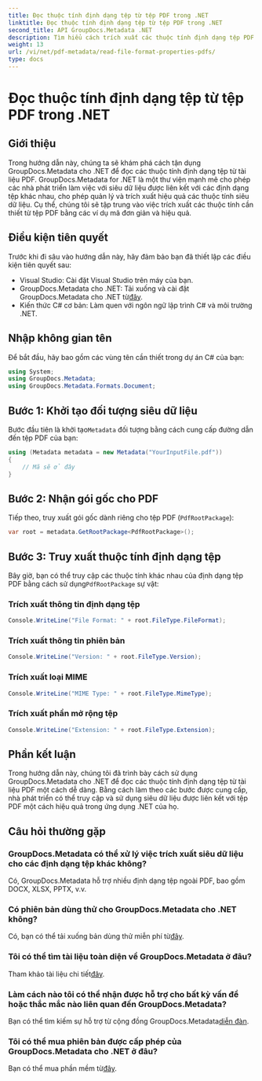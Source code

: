 ```yaml
---
title: Đọc thuộc tính định dạng tệp từ tệp PDF trong .NET
linktitle: Đọc thuộc tính định dạng tệp từ tệp PDF trong .NET
second_title: API GroupDocs.Metadata .NET
description: Tìm hiểu cách trích xuất các thuộc tính định dạng tệp PDF bằng GroupDocs.Metadata cho .NET. Đi sâu vào quản lý siêu dữ liệu bằng C# đơn giản.
weight: 13
url: /vi/net/pdf-metadata/read-file-format-properties-pdfs/
type: docs
---
```

# Đọc thuộc tính định dạng tệp từ tệp PDF trong .NET

## Giới thiệu
Trong hướng dẫn này, chúng ta sẽ khám phá cách tận dụng GroupDocs.Metadata cho .NET để đọc các thuộc tính định dạng tệp từ tài liệu PDF. GroupDocs.Metadata for .NET là một thư viện mạnh mẽ cho phép các nhà phát triển làm việc với siêu dữ liệu được liên kết với các định dạng tệp khác nhau, cho phép quản lý và trích xuất hiệu quả các thuộc tính siêu dữ liệu. Cụ thể, chúng tôi sẽ tập trung vào việc trích xuất các thuộc tính cần thiết từ tệp PDF bằng các ví dụ mã đơn giản và hiệu quả.
## Điều kiện tiên quyết
Trước khi đi sâu vào hướng dẫn này, hãy đảm bảo bạn đã thiết lập các điều kiện tiên quyết sau:
- Visual Studio: Cài đặt Visual Studio trên máy của bạn.
-  GroupDocs.Metadata cho .NET: Tải xuống và cài đặt GroupDocs.Metadata cho .NET từ[đây](https://releases.groupdocs.com/metadata/net/).
- Kiến thức C# cơ bản: Làm quen với ngôn ngữ lập trình C# và môi trường .NET.

## Nhập không gian tên
Để bắt đầu, hãy bao gồm các vùng tên cần thiết trong dự án C# của bạn:
```csharp
using System;
using GroupDocs.Metadata;
using GroupDocs.Metadata.Formats.Document;
```
## Bước 1: Khởi tạo đối tượng siêu dữ liệu
 Bước đầu tiên là khởi tạo`Metadata` đối tượng bằng cách cung cấp đường dẫn đến tệp PDF của bạn:
```csharp
using (Metadata metadata = new Metadata("YourInputFile.pdf"))
{
    // Mã sẽ ở đây
}
```
## Bước 2: Nhận gói gốc cho PDF
Tiếp theo, truy xuất gói gốc dành riêng cho tệp PDF (`PdfRootPackage`):
```csharp
var root = metadata.GetRootPackage<PdfRootPackage>();
```
## Bước 3: Truy xuất thuộc tính định dạng tệp
 Bây giờ, bạn có thể truy cập các thuộc tính khác nhau của định dạng tệp PDF bằng cách sử dụng`PdfRootPackage` sự vật:
### Trích xuất thông tin định dạng tệp
```csharp
Console.WriteLine("File Format: " + root.FileType.FileFormat);
```
### Trích xuất thông tin phiên bản
```csharp
Console.WriteLine("Version: " + root.FileType.Version);
```
### Trích xuất loại MIME
```csharp
Console.WriteLine("MIME Type: " + root.FileType.MimeType);
```
### Trích xuất phần mở rộng tệp
```csharp
Console.WriteLine("Extension: " + root.FileType.Extension);
```

## Phần kết luận
Trong hướng dẫn này, chúng tôi đã trình bày cách sử dụng GroupDocs.Metadata cho .NET để đọc các thuộc tính định dạng tệp từ tài liệu PDF một cách dễ dàng. Bằng cách làm theo các bước được cung cấp, nhà phát triển có thể truy cập và sử dụng siêu dữ liệu được liên kết với tệp PDF một cách hiệu quả trong ứng dụng .NET của họ.

## Câu hỏi thường gặp
### GroupDocs.Metadata có thể xử lý việc trích xuất siêu dữ liệu cho các định dạng tệp khác không?
Có, GroupDocs.Metadata hỗ trợ nhiều định dạng tệp ngoài PDF, bao gồm DOCX, XLSX, PPTX, v.v.
### Có phiên bản dùng thử cho GroupDocs.Metadata cho .NET không?
 Có, bạn có thể tải xuống bản dùng thử miễn phí từ[đây](https://releases.groupdocs.com/).
### Tôi có thể tìm tài liệu toàn diện về GroupDocs.Metadata ở đâu?
 Tham khảo tài liệu chi tiết[đây](https://tutorials.groupdocs.com/metadata/net/).
### Làm cách nào tôi có thể nhận được hỗ trợ cho bất kỳ vấn đề hoặc thắc mắc nào liên quan đến GroupDocs.Metadata?
 Bạn có thể tìm kiếm sự hỗ trợ từ cộng đồng GroupDocs.Metadata[diễn đàn](https://forum.groupdocs.com/c/metadata/14).
### Tôi có thể mua phiên bản được cấp phép của GroupDocs.Metadata cho .NET ở đâu?
 Bạn có thể mua phần mềm từ[đây](https://purchase.groupdocs.com/buy).